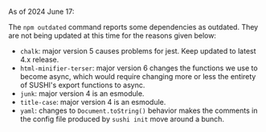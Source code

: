 As of 2024 June 17:

The `npm outdated` command reports some dependencies as outdated. They are not being updated at this time for the reasons given below:

- `chalk`: major version 5 causes problems for jest. Keep updated to latest 4.x release.
- `html-minifier-terser`: major version 6 changes the functions we use to become async, which would require changing more or less the entirety of SUSHI's export functions to async.
- `junk`: major version 4 is an esmodule.
- `title-case`: major version 4 is an esmodule.
- `yaml`: changes to `Document.toString()` behavior makes the comments in the config file produced by `sushi init` move around a bunch.
